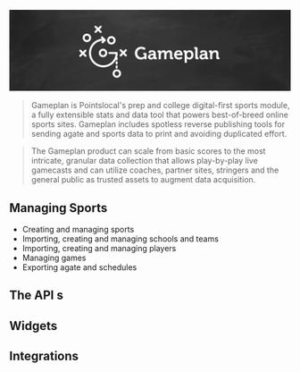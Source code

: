 ![Gameplan](img/gameplan_logo.jpg)

> Gameplan is Pointslocal's prep and college digital-first sports module, a fully extensible stats and data tool that powers best-of-breed online sports sites.  Gameplan includes spotless reverse publishing tools for sending agate and sports data to print and avoiding duplicated effort.

> The Gameplan product can scale from basic scores to the most intricate, granular data collection that allows play-by-play live gamecasts and can utilize coaches, partner sites, stringers and the general public as trusted assets to augment data acquisition.

## Managing Sports
  - Creating and managing sports
  - Importing, creating and managing schools and teams
  - Importing, creating and managing players
  - Managing games
  - Exporting agate and schedules

## The API s
## Widgets
## Integrations